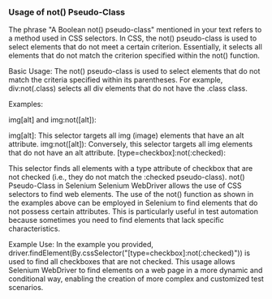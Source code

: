### Usage of not() Pseudo-Class
The phrase "A Boolean not() pseudo-class" mentioned in your text refers to a method used in CSS selectors. In CSS, the not() pseudo-class is used to select elements that do not meet a certain criterion. Essentially, it selects all elements that do not match the criterion specified within the not() function.

Basic Usage: 
The not() pseudo-class is used to select elements that do not match the criteria specified within its parentheses. For example, div:not(.class) selects all div elements that do not have the .class class.

Examples:

img[alt] and img:not([alt]):

img[alt]: This selector targets all img (image) elements that have an alt attribute.
img:not([alt]): Conversely, this selector targets all img elements that do not have an alt attribute.
[type=checkbox]:not(:checked):

This selector finds all elements with a type attribute of checkbox that are not checked (i.e., they do not match the :checked pseudo-class).
not() Pseudo-Class in Selenium
Selenium WebDriver allows the use of CSS selectors to find web elements. The use of the not() function as shown in the examples above can be employed in Selenium to find elements that do not possess certain attributes. This is particularly useful in test automation because sometimes you need to find elements that lack specific characteristics.

Example Use: In the example you provided, driver.findElement(By.cssSelector("[type=checkbox]:not(:checked)")) is used to find all checkboxes that are not checked.
This usage allows Selenium WebDriver to find elements on a web page in a more dynamic and conditional way, enabling the creation of more complex and customized test scenarios.